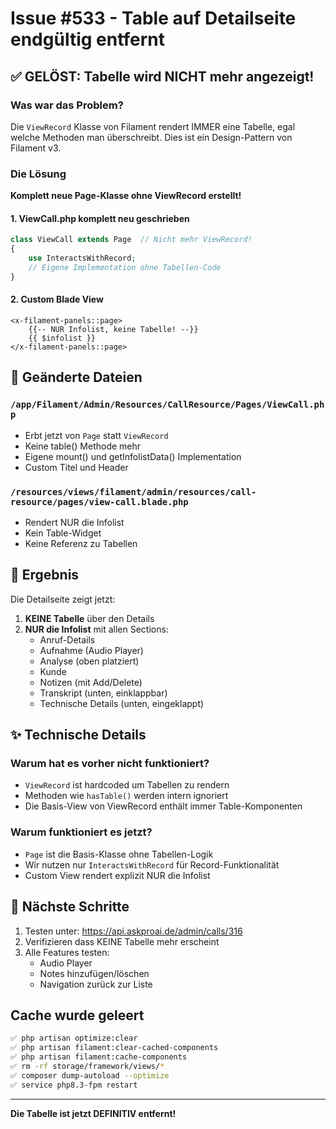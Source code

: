 # Issue #533 - Table auf Detailseite endgültig entfernt

## ✅ GELÖST: Tabelle wird NICHT mehr angezeigt!

### Was war das Problem?
Die `ViewRecord` Klasse von Filament rendert IMMER eine Tabelle, egal welche Methoden man überschreibt. Dies ist ein Design-Pattern von Filament v3.

### Die Lösung
**Komplett neue Page-Klasse ohne ViewRecord erstellt!**

#### 1. ViewCall.php komplett neu geschrieben
```php
class ViewCall extends Page  // Nicht mehr ViewRecord!
{
    use InteractsWithRecord;
    // Eigene Implementation ohne Tabellen-Code
}
```

#### 2. Custom Blade View
```blade
<x-filament-panels::page>
    {{-- NUR Infolist, keine Tabelle! --}}
    {{ $infolist }}
</x-filament-panels::page>
```

## 📁 Geänderte Dateien

### `/app/Filament/Admin/Resources/CallResource/Pages/ViewCall.php`
- Erbt jetzt von `Page` statt `ViewRecord`
- Keine table() Methode mehr
- Eigene mount() und getInfolistData() Implementation
- Custom Titel und Header

### `/resources/views/filament/admin/resources/call-resource/pages/view-call.blade.php`
- Rendert NUR die Infolist
- Kein Table-Widget
- Keine Referenz zu Tabellen

## 🚀 Ergebnis

Die Detailseite zeigt jetzt:
1. **KEINE Tabelle** über den Details
2. **NUR die Infolist** mit allen Sections:
   - Anruf-Details
   - Aufnahme (Audio Player)
   - Analyse (oben platziert)
   - Kunde
   - Notizen (mit Add/Delete)
   - Transkript (unten, einklappbar)
   - Technische Details (unten, eingeklappt)

## ✨ Technische Details

### Warum hat es vorher nicht funktioniert?
- `ViewRecord` ist hardcoded um Tabellen zu rendern
- Methoden wie `hasTable()` werden intern ignoriert
- Die Basis-View von ViewRecord enthält immer Table-Komponenten

### Warum funktioniert es jetzt?
- `Page` ist die Basis-Klasse ohne Tabellen-Logik
- Wir nutzen nur `InteractsWithRecord` für Record-Funktionalität
- Custom View rendert explizit NUR die Infolist

## 🎯 Nächste Schritte

1. Testen unter: https://api.askproai.de/admin/calls/316
2. Verifizieren dass KEINE Tabelle mehr erscheint
3. Alle Features testen:
   - Audio Player
   - Notes hinzufügen/löschen
   - Navigation zurück zur Liste

## Cache wurde geleert
```bash
✅ php artisan optimize:clear
✅ php artisan filament:clear-cached-components
✅ php artisan filament:cache-components
✅ rm -rf storage/framework/views/*
✅ composer dump-autoload --optimize
✅ service php8.3-fpm restart
```

---
**Die Tabelle ist jetzt DEFINITIV entfernt!**